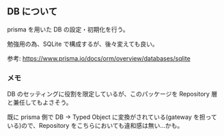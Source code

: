 ## DB について

prisma を用いた DB の設定・初期化を行う。

勉強用の為、SQLite で構成するが、後々変えても良い。

参考: https://www.prisma.io/docs/orm/overview/databases/sqlite

### メモ

DB のセッティングに役割を限定しているが、このパッケージを Repository 層と兼任してもよさそう。

既に prisma 側で DB → Typed Object に変換がされている(gateway を担っている)ので、Repository をこちらにおいても違和感は無い…かも。
